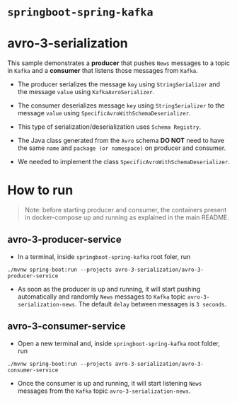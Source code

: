 # `springboot-spring-kafka`

# avro-3-serialization

This sample demonstrates a **producer** that pushes `News` messages to a topic in `Kafka` and a **consumer** that
listens those messages from `Kafka`.

- The producer serializes the message `key` using `StringSerializer` and the message `value` using `KafkaAvroSerializer`.

- The consumer deserializes message `key` using `StringSerializer` to the message `value` using `SpecificAvroWithSchemaDeserializer`.

- This type of serialization/deserialization uses `Schema Registry`.

- The Java class generated from the `Avro` schema **DO NOT** need to have the same `name` and `package (or namespace)`
on producer and consumer.

- We needed to implement the class `SpecificAvroWithSchemaDeserializer`.

# How to run

> Note: before starting producer and consumer, the containers present in docker-compose up and running as explained in
the main README.

## avro-3-producer-service

- In a terminal, inside `springboot-spring-kafka` root foler, run
```
./mvnw spring-boot:run --projects avro-3-serialization/avro-3-producer-service
```

- As soon as the producer is up and running, it will start pushing automatically and randomly `News` messages to `Kafka`
topic `avro-3-serialization-news`. The default `delay` between messages is `3 seconds`.

## avro-3-consumer-service

- Open a new terminal and, inside `springboot-spring-kafka` root folder, run
```
./mvnw spring-boot:run --projects avro-3-serialization/avro-3-consumer-service
```

- Once the consumer is up and running, it will start listening `News` messages from the `Kafka` topic
`avro-3-serialization-news`.